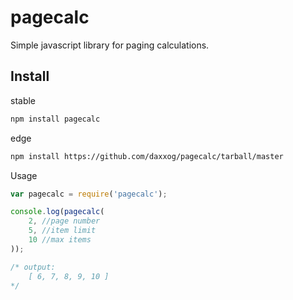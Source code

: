 pagecalc
========

Simple javascript library for paging calculations.

Install
-------
stable
```bash
npm install pagecalc
```
edge
```bash
npm install https://github.com/daxxog/pagecalc/tarball/master
```

Usage
```javascript
var pagecalc = require('pagecalc');

console.log(pagecalc(
    2, //page number
    5, //item limit
    10 //max items
));

/* output: 
    [ 6, 7, 8, 9, 10 ]
*/
```